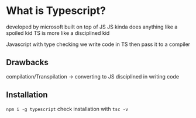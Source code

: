 # What is Typescript?
developed by microsoft
built on top of JS
JS kinda does anything like a spoiled kid
TS is more like a disciplined kid

Javascript with type checking
we write code in TS then pass it to a compiler

## Drawbacks
compilation/Transpilation -> converting to JS
disciplined in writing code

## Installation
`npm i -g typescript`
check installation with
`tsc -v`